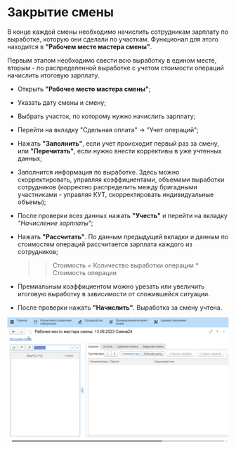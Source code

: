 # Закрытие смены

В конце каждой смены необходимо начислить сотрудникам зарплату по
выработке, которую они сделали по участкам. Функционал для этого
находится в **"Рабочем месте мастера смены"**.

Первым этапом необходимо свести всю выработку в едином месте, вторым -
по распределенной выработке с учетом стоимости операций начислить
итоговую зарплату.

-   Открыть **"Рабочее место мастера смены"**;
-   Указать дату смены и смену;
-   Выбрать участок, по которому нужно начислить зарплату;
-   Перейти на вкладку "Сдельная оплата" -\> "Учет операций";
-   Нажать **"Заполнить"**, если учет происходит первый раз за смену, или
    **"Перечитать"**, если нужно внести коррективы в уже учтенных данных;
-   Заполнится информация по выработке. Здесь можно скорректировать,
    управляя коэффициентами, объемами выработки сотрудников (корректно
    распределить между бригадными участниками - управляя КУТ,
    скорректировать индивидуальные объемы);
-   После проверки всех данных нажать **"Учесть"** и перейти на вкладку
    *"Начисление зарплаты"*;
-   Нажать **"Рассчитать"**. По данным предыдущей вкладки и данным по
    стоимостям операций рассчитается зарплата каждого из сотрудников;
    
    >> Стоимость = Количество выработки операции \* Стоимость операции  

-   Премиальным коэффициентом можно урезать или увеличить итоговую выработку в зависимости от сложившейся ситуации.   
-   После проверки нажать **"Начислить"**. Выработка за смену учтена.

![](CloseWorkShift.assets/1.gif)